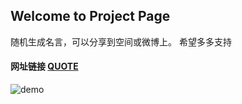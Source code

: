 ## Welcome to Project Page
随机生成名言，可以分享到空间或微博上。
希望多多支持
#### 网址链接 [QUOTE](https://younguei.github.io/Random-Quote-Machine/quote.html)
![demo](\Random-Quote-Machine\project.PNG)
